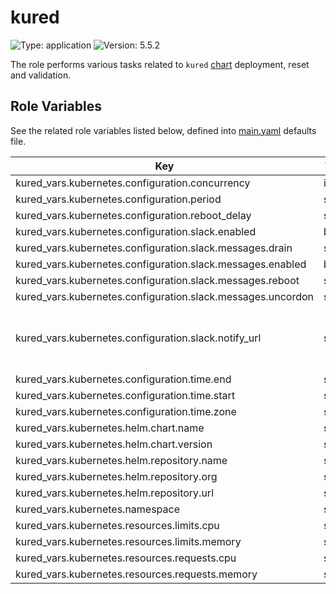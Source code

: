 # kured

![Type: application](https://img.shields.io/badge/Type-application-informational?style=flat-square) ![Version: 5.5.2](https://img.shields.io/badge/Version-5.5.2-informational?style=flat-square)

The role performs various tasks related to `kured` [chart](https://github.com/kubereboot/charts/tree/kured-5.5.2/charts/kured) deployment, reset and validation.

## Role Variables

See the related role variables listed below, defined into [main.yaml](./defaults/main.yaml) defaults file.

| Key | Type | Default | Description |
|-----|------|---------|-------------|
| kured_vars.kubernetes.configuration.concurrency | int | `1` |  |
| kured_vars.kubernetes.configuration.period | string | `"15m"` |  |
| kured_vars.kubernetes.configuration.reboot_delay | string | `"60s"` |  |
| kured_vars.kubernetes.configuration.slack.enabled | bool | `true` |  |
| kured_vars.kubernetes.configuration.slack.messages.drain | string | `""` |  |
| kured_vars.kubernetes.configuration.slack.messages.enabled | bool | `false` |  |
| kured_vars.kubernetes.configuration.slack.messages.reboot | string | `""` |  |
| kured_vars.kubernetes.configuration.slack.messages.uncordon | string | `""` |  |
| kured_vars.kubernetes.configuration.slack.notify_url | string | Set value into [all.yaml](../../inventory/cluster/group_vars/all.yaml) `credentials` collection | Slack notifications, see [documentation](https://kured.dev/docs/configuration/#notifications) for details |
| kured_vars.kubernetes.configuration.time.end | string | `"08:00"` |  |
| kured_vars.kubernetes.configuration.time.start | string | `"04:00"` |  |
| kured_vars.kubernetes.configuration.time.zone | string | `"UTC"` |  |
| kured_vars.kubernetes.helm.chart.name | string | `"kured"` |  |
| kured_vars.kubernetes.helm.chart.version | string | `"v5.5.2"` |  |
| kured_vars.kubernetes.helm.repository.name | string | `"charts"` |  |
| kured_vars.kubernetes.helm.repository.org | string | `"kubereboot"` |  |
| kured_vars.kubernetes.helm.repository.url | string | `"https://kubereboot.github.io"` |  |
| kured_vars.kubernetes.namespace | string | `"kube-system"` |  |
| kured_vars.kubernetes.resources.limits.cpu | string | `nil` |  |
| kured_vars.kubernetes.resources.limits.memory | string | `"128Mi"` |  |
| kured_vars.kubernetes.resources.requests.cpu | string | `"10m"` |  |
| kured_vars.kubernetes.resources.requests.memory | string | `"128Mi"` |  |
